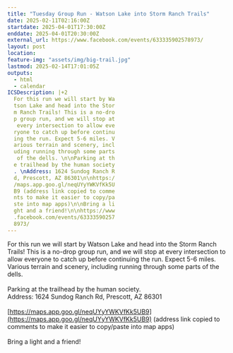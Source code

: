 ```yaml
---
title: "Tuesday Group Run - Watson Lake into Storm Ranch Trails"
date: 2025-02-11T02:16:00Z
startdate: 2025-04-01T17:30:00Z
enddate: 2025-04-01T20:30:00Z
external_url: https://www.facebook.com/events/633335902578973/
layout: post
location: 
feature-img: "assets/img/big-trail.jpg"
lastmod: 2025-02-14T17:01:05Z
outputs:
  - html
  - calendar
ICSDescription: |+2
  For this run we will start by Wa  tson Lake and head into the Stor  m Ranch Trails! This is a no-dro  p group run, and we will stop at   every intersection to allow eve  ryone to catch up before continu  ing the run. Expect 5-6 miles. V  arious terrain and scenery, incl  uding running through some parts   of the dells. \n\nParking at th  e trailhead by the human society  . \nAddress: 1624 Sundog Ranch R  d, Prescott, AZ 86301\n\nhttps:/  /maps.app.goo.gl/neqUYyYWKVfKk5U  B9 (address link copied to comme  nts to make it easier to copy/pa  ste into map apps)\n\nBring a li  ght and a friend!\n\nhttps://www  .facebook.com/events/63333590257  8973/
---
```


For this run we will start by Watson Lake and head into the Storm Ranch Trails! This is a no-drop group run, and we will stop at every intersection to allow everyone to catch up before continuing the run. Expect 5-6 miles. Various terrain and scenery, including running through some parts of the dells. <br>
  <br>
  Parking at the trailhead by the human society. <br>
  Address&#58; 1624 Sundog Ranch Rd, Prescott, AZ 86301<br>
  <br>
  [https://maps.app.goo.gl/neqUYyYWKVfKk5UB9](https://maps.app.goo.gl/neqUYyYWKVfKk5UB9) (address link copied to comments to make it easier to copy/paste into map apps)<br>
  <br>
  Bring a light and a friend!<br>
  <br>
  

